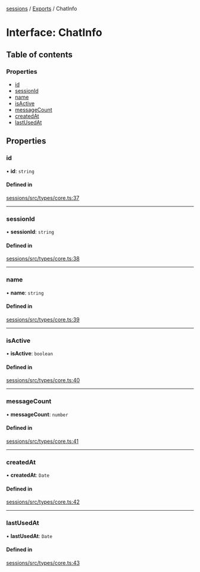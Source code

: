 <!-- 
 ⚠️  AUTO-GENERATED FILE - DO NOT EDIT MANUALLY
 This file is automatically generated by scripts/docs-generator.js
 To make changes, edit the source TypeScript files or update the generator script
-->

[sessions](../../) / [Exports](../modules) / ChatInfo

# Interface: ChatInfo

## Table of contents

### Properties

- [id](ChatInfo#id)
- [sessionId](ChatInfo#sessionid)
- [name](ChatInfo#name)
- [isActive](ChatInfo#isactive)
- [messageCount](ChatInfo#messagecount)
- [createdAt](ChatInfo#createdat)
- [lastUsedAt](ChatInfo#lastusedat)

## Properties

### id

• **id**: `string`

#### Defined in

[sessions/src/types/core.ts:37](https://github.com/woojubb/robota/blob/a69b4da7c5c53be6f90be7c6508928a6d39cf60b/packages/sessions/src/types/core.ts#L37)

___

### sessionId

• **sessionId**: `string`

#### Defined in

[sessions/src/types/core.ts:38](https://github.com/woojubb/robota/blob/a69b4da7c5c53be6f90be7c6508928a6d39cf60b/packages/sessions/src/types/core.ts#L38)

___

### name

• **name**: `string`

#### Defined in

[sessions/src/types/core.ts:39](https://github.com/woojubb/robota/blob/a69b4da7c5c53be6f90be7c6508928a6d39cf60b/packages/sessions/src/types/core.ts#L39)

___

### isActive

• **isActive**: `boolean`

#### Defined in

[sessions/src/types/core.ts:40](https://github.com/woojubb/robota/blob/a69b4da7c5c53be6f90be7c6508928a6d39cf60b/packages/sessions/src/types/core.ts#L40)

___

### messageCount

• **messageCount**: `number`

#### Defined in

[sessions/src/types/core.ts:41](https://github.com/woojubb/robota/blob/a69b4da7c5c53be6f90be7c6508928a6d39cf60b/packages/sessions/src/types/core.ts#L41)

___

### createdAt

• **createdAt**: `Date`

#### Defined in

[sessions/src/types/core.ts:42](https://github.com/woojubb/robota/blob/a69b4da7c5c53be6f90be7c6508928a6d39cf60b/packages/sessions/src/types/core.ts#L42)

___

### lastUsedAt

• **lastUsedAt**: `Date`

#### Defined in

[sessions/src/types/core.ts:43](https://github.com/woojubb/robota/blob/a69b4da7c5c53be6f90be7c6508928a6d39cf60b/packages/sessions/src/types/core.ts#L43)
